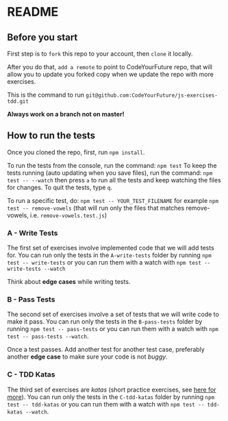 # README

## Before you start

First step is to `fork` this repo to your account, then `clone` it locally.

After you do that, `add a remote` to point to CodeYourFuture repo, that will allow you to update you forked copy when we update the repo with more exercises.

This is the command to run
`git@github.com:CodeYourFuture/js-exercises-tdd.git`

**Always work on a branch not on master!**

## How to run the tests
Once you cloned the repo, first, run `npm install`.

To run the tests from the console, run the command: `npm test` 
To keep the tests running (auto updating when you save files), run the command: `npm test -- --watch` then press `a` to run all the tests and keep watching the files for changes. To quit the tests, type `q`.

To run a specific test, do: `npm test -- YOUR_TEST_FILENAME` for example `npm test -- remove-vowels` (that will run only the files that matches remove-vowels, i.e. `remove-vowels.test.js`)

### A - Write Tests
The first set of exercises involve implemented code that we will add tests for. You can run only the tests in the `A-write-tests` folder by running `npm test -- write-tests` or you can run them with a watch with `npm test -- write-tests --watch`

Think about **edge cases** while writing tests.

### B - Pass Tests
The second set of exercises involve a set of tests that we will write code to make it pass. You can run only the tests in the `B-pass-tests` folder by running `npm test -- pass-tests` or you can run them with a watch with `npm test -- pass-tests --watch`.

Once a test passes. Add another test for another test case, preferably another **edge case** to make sure your code is not *buggy*. 

### C - TDD Katas
The third set of exercises are *katas* (short practice exercises, see [here for more](https://en.wikipedia.org/wiki/Kata_(programming))). You can run only the tests in the `C-tdd-katas` folder by running `npm test -- tdd-katas` or you can run them with a watch with `npm test -- tdd-katas --watch`.
